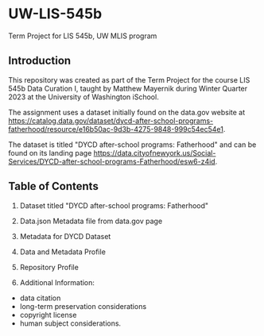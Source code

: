 # UW-LIS-545b
Term Project for LIS 545b, UW MLIS program
## Introduction
This repository was created as part of the Term Project for the course LIS 545b Data Curation I, taught by Matthew Mayernik during Winter Quarter 2023 at the University of Washington iSchool.

The assignment uses a dataset initially found on the data.gov website at https://catalog.data.gov/dataset/dycd-after-school-programs-fatherhood/resource/e16b50ac-9d3b-4275-9848-999c54ec54e1.

The dataset is titled "DYCD after-school programs: Fatherhood" and can be found on its landing page https://data.cityofnewyork.us/Social-Services/DYCD-after-school-programs-Fatherhood/esw6-z4id.

## Table of Contents
1. Dataset titled "DYCD after-school programs: Fatherhood"

2. Data.json Metadata file from data.gov page

3. Metadata for DYCD Dataset

4. Data and Metadata Profile

5. Repository Profile

6. Additional Information:
- data citation
- long-term preservation considerations
- copyright license
- human subject considerations.
